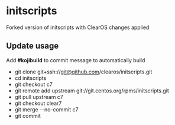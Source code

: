 # initscripts

Forked version of initscripts with ClearOS changes applied

## Update usage
  Add __#kojibuild__ to commit message to automatically build

* git clone git+ssh://git@github.com/clearos/initscripts.git
* cd initscripts
* git checkout c7
* git remote add upstream git://git.centos.org/rpms/initscripts.git
* git pull upstream c7
* git checkout clear7
* git merge --no-commit c7
* git commit
